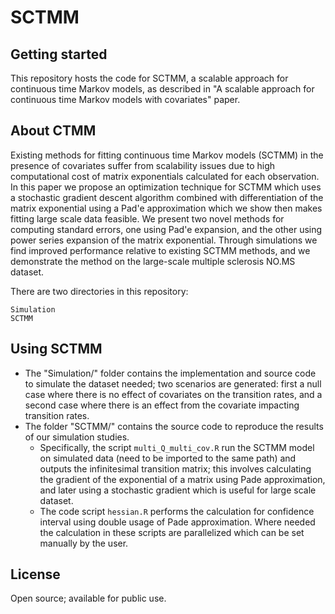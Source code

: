 # SCTMM

## Getting started

This repository hosts the code for SCTMM, a scalable approach for continuous time Markov models, as described in "A scalable approach for continuous time Markov models with covariates" paper.

## About CTMM

Existing methods for fitting continuous time Markov models (SCTMM) in the presence of covariates suffer from scalability issues due to high computational cost of matrix exponentials calculated for each observation. In this paper we propose an optimization technique for SCTMM which uses a stochastic gradient descent algorithm combined with differentiation of the matrix exponential using a Pad\'e approximation which we show then makes fitting large scale data feasible. We present two novel methods for computing standard errors, one using Pad\'e expansion, and the other using power series expansion of the matrix exponential. Through simulations we find improved performance relative to existing SCTMM methods, and we demonstrate the method on the large-scale multiple sclerosis NO.MS dataset.

There are two directories in this repository:

```
Simulation
SCTMM
```

## Using SCTMM
- The "Simulation/" folder contains the implementation and source code to simulate the dataset needed; two scenarios are generated: first a null case where there is no effect of covariates on the transition rates, and a second case where there is an effect from the covariate impacting transition rates.
- The folder "SCTMM/" contains the source code to reproduce the results of our simulation studies.
   - Specifically, the script `multi_Q_multi_cov.R` run the SCTMM model on simulated data (need to be imported to the same path) and outputs the infinitesimal transition matrix; this involves calculating the gradient of the exponential of a matrix using Pade approximation, and later using a stochastic gradient which is useful for large scale dataset. 
   - The code script `hessian.R` performs the calculation for confidence interval using double usage of Pade approximation. Where needed the calculation in these scripts are parallelized which can be set manually by the user. 

## License
Open source; available for public use.
